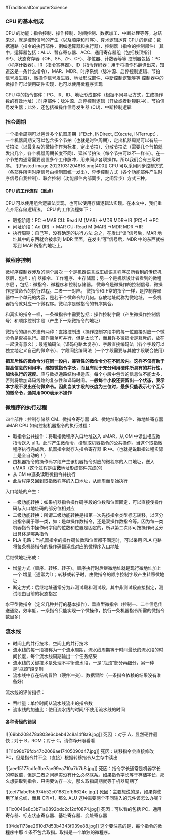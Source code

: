 #TraditionalComputerScience 
### CPU 的基本组成
CPU 的功能：指令控制、操作控制、时间控制、数据加工、中断处理等等。总结来说，就是控制信号的产生（以及顺序和时序）、算术逻辑运算
CPU 的组成：数据通路（指令的执行部件，例如运算器和执行器）、控制器（指令的控制部件）
其中，运算器包括：ALU、暂存寄存器、ACC、通用寄存器组（包括栈顶指针 SP）、状态寄存器（OF、SF、ZF、CF）、移位器、计数器等等
控制器包括：PC（程序计数器）、IR（指令寄存器）、ID（指令译码器：用于将操作码翻译出来，知道这是一条什么指令）、MAR、MDR、时序系统（脉冲源、启停控制逻辑、节拍信号发生器）、微操作信号发生器、地址形成部件、中断控制逻辑等等
控制器中的微操作可以使用硬件实现，也可以使用微程序实现

CPU 中的指令部件：PC、IR、ID、地址形成部件（根据不同寻址方式，生成操作数的有效地址）；时序部件：脉冲源、启停控制逻辑（开放或者封锁脉冲）、节拍信号发生器；此外，还包括微操作信号发生器 (CU)、中断控制逻辑


### 指令周期
一个指令周期可以包含多个机器周期（FEtch, INDirect, EXecute, INTerrupt），一个机器周期又可以包含多个节拍（也就是时钟周期），定出机器周期可以有统一节拍法（以最复杂的微操作作为标准，定出节拍）、分散节拍法（需要几个节拍就发出几个，各个机器周期长度不同）、延长节拍法（每个节拍可以不一样长）。在一个节拍内通常需要设置多个工作脉冲，用来同步各项操作。所以我们会有三级时序。
![[Pasted image 20231031204816.png|400]]
CPU 可以采用同步控制方式（各部件所需时序信号由控制器统一发出）、异步控制方式（各个功能部件产生时序信号自我控制）、联合控制（功能部件内部同步，之间异步）方式三种。

#### CPU 的工作流程（重点）
CPU 可以使用组合逻辑法实现，也可以使用存储逻辑法实现。在本文中，我们重点介绍存储逻辑法。
CPU 的工作流程如下：
- 取指阶段：PC ->MAR  CU: Read  M (MAR) ->MDR MDR->IR (PC)+1 ->PC 
- 间址阶段：Ad (IR) -> MAR  CU: Read M (MAR) ->MDR MDR ->IR 
- 执行周期：自己写，没有确定的执行方法
总之，在发出“读”信号后，MAR 地址其中的东西就会被拿到 MDR 里面。在发出“写”信号后，MDR 中的东西就被写到 MAR 所指的地址上。

### 微程序控制
微程序控制器涉及的两个层次 一个是机器语言或汇编语言程序员所看到的传统机器层，包括：机 器指令、工作程序、主存储器；另一个是机器设计者看到的微程序层 ，包括：微指令、微程序和控制存储器。
微命令是微操作的控制信号、微操作是微命令的执行过程。二者一一对应。
微指令和正常的指令一样，是控制存储器中一个单元的内容，是若干个微命令的几何。存放地址就称为微地址。
一条机器指令就对应一个微程序。微程序是微指令的有序集合。

和真实的指令一样，一条微指令中需要包括：操作控制字段（产生微操作控制信号）和顺序控制字段（产生下一条微指令的地址）

微指令的编码方法有两种：直接控制法（操作控制字段中的每一位直接对应一个微命令是否被执行。操作简单可并行，但是太长了，而且许多微指令是互斥的，放在一起没有意义）；最短编码法（译码电路太复杂）、字段直接编码法（各个字段可以独立地定义自己的微命令）、字段间接编码法（一个字段需要与其他字段联合使用）

**把互斥性的微命令分在同一段内，兼容性的微命令分在不同段内。这样不仅有助于提高信息的利用率，缩短微指令字长，而且有助于充分利用硬件所具有的并行性，加快执行的速度**。应与数据通路结构相适应。每个小段中包含的信息位不能太多，否则将增加译码线路的复杂性和译码时间。**一般每个小段还要留出一个状态，表示本字段不发出任何微命令。因此当某字段的长度为三位时，最多只能表示七个互斥的微命令，通常用000表示不操作**

### 微程序的执行过程
四个部件：控制存储器 CM、微指令寄存器 uIR、微地址形成部件、微地址寄存器 uMAR 
CPU 如何控制机器指令的执行过程：
- 取指令公共操作：将取指微程序入口地址送入 uMAR，从 CM 中读出相应微指令送入 uIR。此时产生微命令，控制取机器指令的公共操作。当这个取指微程序执行完成后，机器指令就存入指令寄存器 IR 中。（也就是说取指过程实际上是全自动的！）
- 由机器指令的操作码字段产生该机器指令对应的微程序的入口地址，送入 uMAR（这个过程是由**微**地址形成部件完成的）
- 从 CM 中逐条读取微指令并执行
- 此后程序又回到取指微程序的入口地址，从而周而复始执行


入口地址的产生：
- 一级功能转换：如果机器指令操作码字段的位数和位置固定，可以直接使操作码与入口地址码的部分位相对应
- 二级功能转换：所谓二级功能转换是指第一次先按指令类型标志转移，以区分出指令属于哪一类，如：是单操作数指令，还是双操作数指令等。因为每一类机器指令中操作码字段的位数和位置是固定的，所以第二次即可按操作码区分出具体是哪条指令
- PLA 电路：当机器指令的操作码位数和位置都不固定时，可以采用 PLA 电路将每条机器指令的操作码翻译成对应的微程序入口地址

后继微地址形成：
- 增量方式（顺序、转移、转子）。顺序执行时后继微地址就是现行微地址加上一个 增量（通常为1）；转移或转子时，由微指令的顺序控制字段产生转移微地址
- 断定方式：后继地址通常分为非测试段和测试段，其中非测试段直接指定，测试段由目前的状态指定

水平型微指令（定义几种并行的基本操作）、垂直型微指令（控制一、二个信息传送通路，效率低，一条指令只能实现一个微操作，执行一条机器指令所需的微指令数目多）

### 流水线
- 时间上的并行技术、空间上的并行技术
- 流水线的每一段被称为一个流水周期，流水线周期等于时间最长的流水段的时间长度，每个流水线周期输出一个任务结果
- 流水线的关键技术是处理不平衡流水段，一是“瓶颈”部分再细分，另一种是“瓶颈”段复制
- 流水线中存在结构冒险（硬件冲突）、数据冒险（一条指令依赖的结果没有准备好）

流水线的评价指标：
- 吞吐量：单位时间从流水线流出的指令数
- 流水线的加速比：使用流水线的时间/不使用流水线的时间

#### 各种奇怪的错误
![[69bb208478a803e6cbeb42c8a14f8a9.jpg]]
死因 ：对于 A，显然硬件最快；对于 B，ROM；对于 C，请你睁开眼看看

![[11b98b79fcb47b2069ae17405090d47.jpg]]
死因：转移指令会直接修改 PC，但是指令并不会（直接）根据转移指令从主存中读出

![[aee15177cdfe3be7ae99ea710a7b7b8.jpg]]
死因：指令字长通常是机器字长的整数倍，但是二者之间确实没有什么必然联系。如果指令字长等于存储字长，那么想要取到指令，只需要访存一次，那么取指周期就等于机器周期了

![[cef71abe15b974b52c01882efb6624c.jpg]]
死因：主要想说的是，如果你使用了单总线，而且 CPI=1，那么 ALU 这种需要两个不同输入的元件该怎么办呢？

![[1c0046e8c3b71a0892bdc2c12df0874.jpg]]
死因：可以看的包括 PC、通用寄存器、标志状态寄存器、基址寄存器、变址寄存器

![[f4de1173ae2610d7d53b4343f039e88.jpg]]
这个要注意的是，每个指令的微程序中那 4 条不包含取指。取指是一个单独的微程序。








